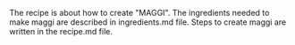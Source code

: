 The recipe is about how to create  "MAGGI".
The ingredients needed to make maggi are described in ingredients.md file.
Steps to create maggi are written in the recipe.md file.